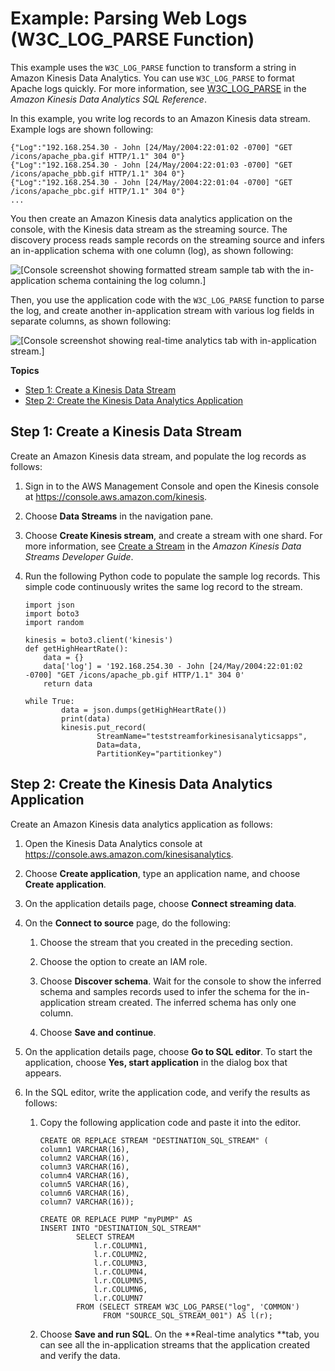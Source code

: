 # Example: Parsing Web Logs \(W3C\_LOG\_PARSE Function\)<a name="examples-transforming-strings-w3clogparse"></a>

This example uses the `W3C_LOG_PARSE` function to transform a string in Amazon Kinesis Data Analytics\. You can use `W3C_LOG_PARSE` to format Apache logs quickly\. For more information, see [W3C\_LOG\_PARSE](https://docs.aws.amazon.com/kinesisanalytics/latest/sqlref/sql-reference-w3c-log-parse.html) in the *Amazon Kinesis Data Analytics SQL Reference*\.

In this example, you write log records to an Amazon Kinesis data stream\. Example logs are shown following:

```
{"Log":"192.168.254.30 - John [24/May/2004:22:01:02 -0700] "GET /icons/apache_pba.gif HTTP/1.1" 304 0"}
{"Log":"192.168.254.30 - John [24/May/2004:22:01:03 -0700] "GET /icons/apache_pbb.gif HTTP/1.1" 304 0"}
{"Log":"192.168.254.30 - John [24/May/2004:22:01:04 -0700] "GET /icons/apache_pbc.gif HTTP/1.1" 304 0"}
...
```

You then create an Amazon Kinesis data analytics application on the console, with the Kinesis data stream as the streaming source\. The discovery process reads sample records on the streaming source and infers an in\-application schema with one column \(log\), as shown following:

![\[Console screenshot showing formatted stream sample tab with the in-application schema containing the log column.\]](http://docs.aws.amazon.com/kinesisanalytics/latest/dev/images/log-10.png)

Then, you use the application code with the `W3C_LOG_PARSE` function to parse the log, and create another in\-application stream with various log fields in separate columns, as shown following:

![\[Console screenshot showing real-time analytics tab with in-application stream.\]](http://docs.aws.amazon.com/kinesisanalytics/latest/dev/images/log-20.png)

**Topics**
+ [Step 1: Create a Kinesis Data Stream](#examples-transforming-strings-w3clogparse-1)
+ [Step 2: Create the Kinesis Data Analytics Application](#examples-transforming-strings-w3clogparse-2)

## Step 1: Create a Kinesis Data Stream<a name="examples-transforming-strings-w3clogparse-1"></a>

Create an Amazon Kinesis data stream, and populate the log records as follows:

1. Sign in to the AWS Management Console and open the Kinesis console at [https://console\.aws\.amazon\.com/kinesis](https://console.aws.amazon.com/kinesis)\.

1. Choose **Data Streams** in the navigation pane\.

1. Choose **Create Kinesis stream**, and create a stream with one shard\. For more information, see [Create a Stream](https://docs.aws.amazon.com/streams/latest/dev/learning-kinesis-module-one-create-stream.html) in the *Amazon Kinesis Data Streams Developer Guide*\.

1. Run the following Python code to populate the sample log records\. This simple code continuously writes the same log record to the stream\.

   ```
   import json
   import boto3
   import random
   
   kinesis = boto3.client('kinesis')
   def getHighHeartRate():
       data = {}
       data['log'] = '192.168.254.30 - John [24/May/2004:22:01:02 -0700] "GET /icons/apache_pb.gif HTTP/1.1" 304 0'
       return data
   
   while True:
           data = json.dumps(getHighHeartRate())
           print(data)
           kinesis.put_record(
                   StreamName="teststreamforkinesisanalyticsapps",
                   Data=data,
                   PartitionKey="partitionkey")
   ```

## Step 2: Create the Kinesis Data Analytics Application<a name="examples-transforming-strings-w3clogparse-2"></a>

Create an Amazon Kinesis data analytics application as follows:

1. Open the Kinesis Data Analytics console at [ https://console\.aws\.amazon\.com/kinesisanalytics](https://console.aws.amazon.com/kinesisanalytics)\.

1. Choose **Create application**, type an application name, and choose **Create application**\.

1. On the application details page, choose **Connect streaming data**\.

1. On the **Connect to source** page, do the following:

   1. Choose the stream that you created in the preceding section\. 

   1. Choose the option to create an IAM role\.

   1. Choose **Discover schema**\. Wait for the console to show the inferred schema and samples records used to infer the schema for the in\-application stream created\. The inferred schema has only one column\.

   1. Choose **Save and continue**\.

1. On the application details page, choose **Go to SQL editor**\. To start the application, choose **Yes, start application** in the dialog box that appears\.

1. In the SQL editor, write the application code, and verify the results as follows:

   1. Copy the following application code and paste it into the editor\.

      ```
      CREATE OR REPLACE STREAM "DESTINATION_SQL_STREAM" (
      column1 VARCHAR(16),
      column2 VARCHAR(16),
      column3 VARCHAR(16),
      column4 VARCHAR(16),
      column5 VARCHAR(16),
      column6 VARCHAR(16),
      column7 VARCHAR(16));
      
      CREATE OR REPLACE PUMP "myPUMP" AS 
      INSERT INTO "DESTINATION_SQL_STREAM"
              SELECT STREAM
                  l.r.COLUMN1,
                  l.r.COLUMN2,
                  l.r.COLUMN3,
                  l.r.COLUMN4,
                  l.r.COLUMN5,
                  l.r.COLUMN6,
                  l.r.COLUMN7
              FROM (SELECT STREAM W3C_LOG_PARSE("log", 'COMMON')
                    FROM "SOURCE_SQL_STREAM_001") AS l(r);
      ```

   1. Choose **Save and run SQL**\. On the **Real\-time analytics **tab, you can see all the in\-application streams that the application created and verify the data\.